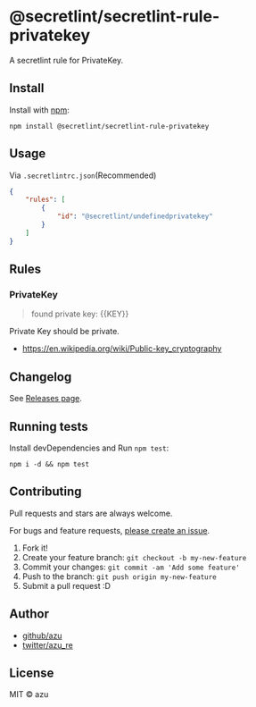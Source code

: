 # @secretlint/secretlint-rule-privatekey

A secretlint rule for PrivateKey.

## Install

Install with [npm](https://www.npmjs.com/):

    npm install @secretlint/secretlint-rule-privatekey

## Usage

Via `.secretlintrc.json`(Recommended)

```json
{
    "rules": [
        {
            "id": "@secretlint/undefinedprivatekey"
        }
    ]
}
```

## Rules

### PrivateKey
> found private key: {{KEY}}

Private Key should be private.

- https://en.wikipedia.org/wiki/Public-key_cryptography

## Changelog

See [Releases page](https://github.com/secretlint/secretlint/releases).

## Running tests

Install devDependencies and Run `npm test`:

    npm i -d && npm test

## Contributing

Pull requests and stars are always welcome.

For bugs and feature requests, [please create an issue](https://github.com/secretlint/secretlint/issues).

1. Fork it!
2. Create your feature branch: `git checkout -b my-new-feature`
3. Commit your changes: `git commit -am 'Add some feature'`
4. Push to the branch: `git push origin my-new-feature`
5. Submit a pull request :D

## Author

- [github/azu](https://github.com/azu)
- [twitter/azu_re](https://twitter.com/azu_re)

## License

MIT © azu
